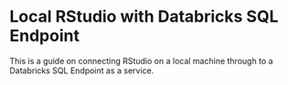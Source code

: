 # Local RStudio with Databricks SQL Endpoint

This is a guide on connecting RStudio on a local machine through to a Databricks SQL Endpoint as a service.


